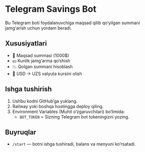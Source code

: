 # Telegram Savings Bot

Bu Telegram boti foydalanuvchiga maqsad qilib qo‘yilgan summani jamg‘arish uchun yordam beradi.

## Xususiyatlari
- 🎯 Maqsad summasi (1000$)
- 💵 Kunlik jamg‘arma qo‘shish
- 📉 Qolgan summani hisoblash
- 💱 USD → UZS valyuta kursini olish

## Ishga tushirish

1. Ushbu kodni GitHub’ga yuklang.
2. Railway yoki boshqa hostingga deploy qiling.
3. Environment Variables (Muhit o‘zgaruvchilari) bo‘limida:
   - `BOT_TOKEN` = Sizning Telegram bot tokeningizni yozing.

## Buyruqlar
- `/start` — botni ishga tushiradi, balans va menyuni ko‘rsatadi.
